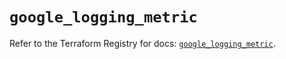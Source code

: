 # `google_logging_metric`

Refer to the Terraform Registry for docs: [`google_logging_metric`](https://registry.terraform.io/providers/hashicorp/google-beta/5.13.0/docs/resources/google_logging_metric).
